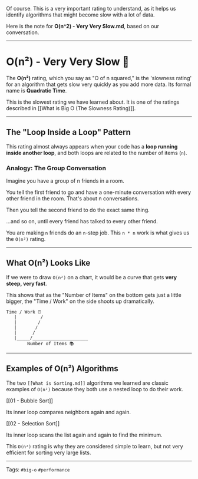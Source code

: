 Of course. This is a very important rating to understand, as it helps us identify algorithms that might become slow with a lot of data.

Here is the note for **O(n^2) - Very Very Slow.md**, based on our conversation.

---

# O(n²) - Very Very Slow 🐢

The **O(n²)** rating, which you say as "O of n squared," is the 'slowness rating' for an algorithm that gets slow very quickly as you add more data. Its formal name is **Quadratic Time**.

This is the slowest rating we have learned about. It is one of the ratings described in [[What is Big O (The Slowness Rating)]].

---

## The "Loop Inside a Loop" Pattern

This rating almost always appears when your code has a **loop running inside another loop**, and both loops are related to the number of items (`n`).

### Analogy: The Group Conversation

Imagine you have a group of n friends in a room.

You tell the first friend to go and have a one-minute conversation with every other friend in the room. That's about n conversations.

Then you tell the second friend to do the exact same thing.

...and so on, until every friend has talked to every other friend.

You are making `n` friends do an `n`-step job. This `n * n` work is what gives us the `O(n²)` rating.

---

## What O(n²) Looks Like

If we were to draw `O(n²)` on a chart, it would be a curve that gets **very steep, very fast**.

This shows that as the "Number of Items" on the bottom gets just a little bigger, the "Time / Work" on the side shoots up dramatically.

```
Time / Work ⏰
   |         /
   |        /
   |       /
   |      /
   |_____/_____________________
        Number of Items 📚
```

---

## Examples of O(n²) Algorithms

The two `[[What is Sorting.md]]` algorithms we learned are classic examples of `O(n²)` because they both use a nested loop to do their work.

[[01 - Bubble Sort]]

Its inner loop compares neighbors again and again.

[[02 - Selection Sort]]

Its inner loop scans the list again and again to find the minimum.

This `O(n²)` rating is why they are considered simple to learn, but not very efficient for sorting very large lists.

---

Tags: `#big-o` `#performance`